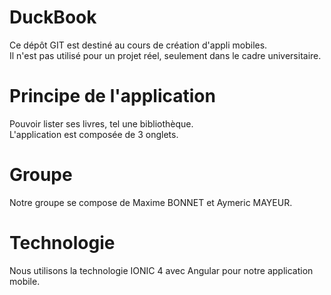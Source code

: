 # DuckBook
Ce dépôt GIT est destiné au cours de création d'appli mobiles.<br>
Il n'est pas utilisé pour un projet réel, seulement dans le cadre universitaire.<br/>
# Principe de l'application
Pouvoir lister ses livres, tel une bibliothèque.<br/>
L'application est composée de 3 onglets.
# Groupe
Notre groupe se compose de Maxime BONNET et Aymeric MAYEUR.<br/>
# Technologie
Nous utilisons la technologie IONIC 4 avec Angular pour notre application mobile.
